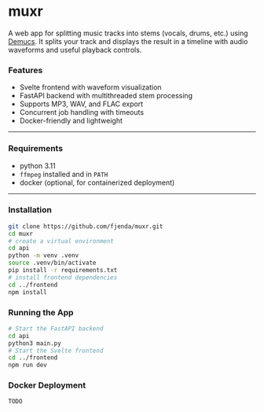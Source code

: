 # muxr

A web app for splitting music tracks into stems (vocals, drums, etc.) using [Demucs](https://github.com/facebookresearch/demucs).
It splits your track and displays the result in a timeline with audio waveforms and useful playback controls.

### Features
- Svelte frontend with waveform visualization
- FastAPI backend with multithreaded stem processing
- Supports MP3, WAV, and FLAC export
- Concurrent job handling with timeouts
- Docker-friendly and lightweight

---

### Requirements
- python 3.11
- `ffmpeg` installed and in `PATH`
- docker (optional, for containerized deployment)

---

### Installation

```bash
git clone https://github.com/fjenda/muxr.git
cd muxr
# create a virtual environment
cd api
python -m venv .venv
source .venv/bin/activate
pip install -r requirements.txt
# install frontend dependencies
cd ../frontend
npm install
```

### Running the App

```bash
# Start the FastAPI backend
cd api
python3 main.py
# Start the Svelte frontend
cd ../frontend
npm run dev
```
### Docker Deployment

```bash
TODO
```
